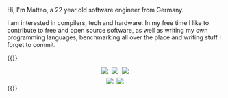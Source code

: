 Hi, I'm Matteo, a 22 year old software engineer from Germany.

I am interested in compilers, tech and hardware. In my free time I like to
contribute to free and open source software, as well as writing my own
programming languages, benchmarking all over the place and writing stuff I
forget to commit.

{{<rawhtml>}}

<div style="display: flex; justify-content: center; gap: 0.5rem">
    <img src="/images/badges/green-team.gif"/>
    <img src="/images/badges/nothingtoblock.gif"/>
    <img src="/images/badges/noweb3.gif"/>
</div>
<div style="display: flex; justify-content: center; gap: 0.5rem; margin-top: 0.5rem">
    <img src="/images/badges/linux.gif"/>
    <img src="/images/badges/antiNFT.gif"/>
</div>
{{</rawhtml>}}
